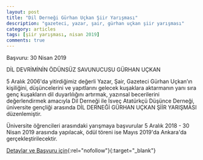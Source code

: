 ```yaml
---
layout: post
title: "Dil Derneği Gürhan Uçkan Şiir Yarışması"
description: "gazeteci, yazar, şair, gürhan uçkan şiir yarışması"
category: articles
tags: [şiir yarışması, nisan 2019]
comments: true
---
```


Başvuru: 30 Nisan 2019

DİL DEVRİMİNİN ÖDÜNSÜZ SAVUNUCUSU GÜRHAN UÇKAN

5 Aralık 2006'da yitirdiğimiz değerli Yazar, Şair, Gazeteci Gürhan Uçkan’ın kişiliğini, düşüncelerini ve yapıtlarını gelecek kuşaklara aktarmanın yanı sıra genç kuşakların dil duyarlılığını artırmak, yazınsal becerilerini değerlendirmek amacıyla Dil Derneği ile İsveç Atatürkçü Düşünce Derneği, üniversite gençliği arasında DİL DERNEĞİ GÜRHAN UÇKAN ŞİİR YARIŞMASI düzenlemiştir.

Üniversite öğrencileri arasındaki yarışmaya başvurular 5 Aralık 2018 - 30 Nisan 2019 arasında yapılacak, ödül töreni ise Mayıs 2019'da Ankara'da gerçekleştirilecektir.

[Detaylar ve Başvuru için](http://www.dildernegi.org.tr/TR,152/gurhan-uckan-odulu.html?utm_source=edebiyatyarismalari.com&utm_medium=affiliate){:rel="nofollow"}{:target="_blank"}